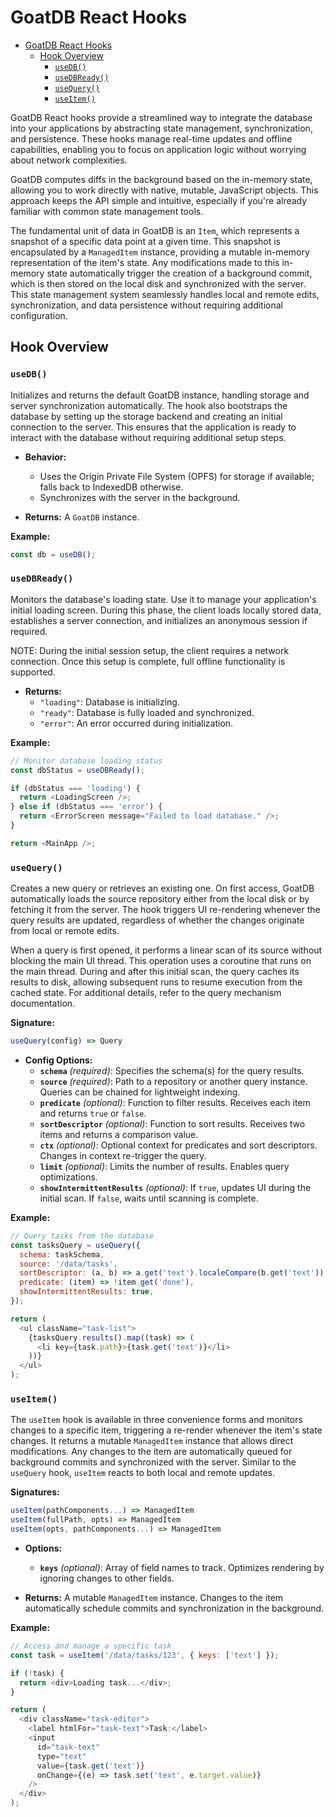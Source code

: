 # GoatDB React Hooks

- [GoatDB React Hooks](#goatdb-react-hooks)
  - [Hook Overview](#hook-overview)
    - [`useDB()`](#usedb)
    - [`useDBReady()`](#usedbready)
    - [`useQuery()`](#usequery)
    - [`useItem()`](#useitem)

GoatDB React hooks provide a streamlined way to integrate the database into your applications by abstracting state management, synchronization, and persistence. These hooks manage real-time updates and offline capabilities, enabling you to focus on application logic without worrying about network complexities.

GoatDB computes diffs in the background based on the in-memory state, allowing you to work directly with native, mutable, JavaScript objects. This approach keeps the API simple and intuitive, especially if you're already familiar with common state management tools.

The fundamental unit of data in GoatDB is an `Item`, which represents a snapshot of a specific data point at a given time. This snapshot is encapsulated by a `ManagedItem` instance, providing a mutable in-memory representation of the item's state. Any modifications made to this in-memory state automatically trigger the creation of a background commit, which is then stored on the local disk and synchronized with the server. This state management system seamlessly handles local and remote edits, synchronization, and data persistence without requiring additional configuration.

## Hook Overview

### `useDB()`

Initializes and returns the default GoatDB instance, handling storage and server synchronization automatically. The hook also bootstraps the database by setting up the storage backend and creating an initial connection to the server. This ensures that the application is ready to interact with the database without requiring additional setup steps.

- **Behavior:**

  - Uses the Origin Private File System (OPFS) for storage if available; falls back to IndexedDB otherwise.
  - Synchronizes with the server in the background.

- **Returns:** A `GoatDB` instance.

**Example:**

```javascript
const db = useDB();
```

### `useDBReady()`

Monitors the database's loading state. Use it to manage your application's initial loading screen. During this phase, the client loads locally stored data, establishes a server connection, and initializes an anonymous session if required.

NOTE: During the initial session setup, the client requires a network connection. Once this setup is complete, full offline functionality is supported.

- **Returns:**
  - `"loading"`: Database is initializing.
  - `"ready"`: Database is fully loaded and synchronized.
  - `"error"`: An error occurred during initialization.

**Example:**

```javascript
// Monitor database loading status
const dbStatus = useDBReady();

if (dbStatus === 'loading') {
  return <LoadingScreen />;
} else if (dbStatus === 'error') {
  return <ErrorScreen message="Failed to load database." />;
}

return <MainApp />;
```

### `useQuery()`

Creates a new query or retrieves an existing one. On first access, GoatDB automatically loads the source repository either from the local disk or by fetching it from the server. The hook triggers UI re-rendering whenever the query results are updated, regardless of whether the changes originate from local or remote edits.

When a query is first opened, it performs a linear scan of its source without blocking the main UI thread. This operation uses a coroutine that runs on the main thread. During and after this initial scan, the query caches its results to disk, allowing subsequent runs to resume execution from the cached state. For additional details, refer to the query mechanism documentation.

**Signature:**

```javascript
useQuery(config) => Query
```

- **Config Options:**
  - **`schema`** _(required)_: Specifies the schema(s) for the query results.
  - **`source`** _(required)_: Path to a repository or another query instance. Queries can be chained for lightweight indexing.
  - **`predicate`** _(optional)_: Function to filter results. Receives each item and returns `true` or `false`.
  - **`sortDescriptor`** _(optional)_: Function to sort results. Receives two items and returns a comparison value.
  - **`ctx`** _(optional)_: Optional context for predicates and sort descriptors. Changes in context re-trigger the query.
  - **`limit`** _(optional)_: Limits the number of results. Enables query optimizations.
  - **`showIntermittentResults`** _(optional)_: If `true`, updates UI during the initial scan. If `false`, waits until scanning is complete.

**Example:**

```javascript
// Query tasks from the database
const tasksQuery = useQuery({
  schema: taskSchema,
  source: '/data/tasks',
  sortDescriptor: (a, b) => a.get('text').localeCompare(b.get('text')),
  predicate: (item) => !item.get('done'),
  showIntermittentResults: true,
});

return (
  <ul className="task-list">
    {tasksQuery.results().map((task) => (
      <li key={task.path}>{task.get('text')}</li>
    ))}
  </ul>
);
```

### `useItem()`

The `useItem` hook is available in three convenience forms and monitors changes to a specific item, triggering a re-render whenever the item's state changes. It returns a mutable `ManagedItem` instance that allows direct modifications. Any changes to the item are automatically queued for background commits and synchronized with the server. Similar to the `useQuery` hook, `useItem` reacts to both local and remote updates.

**Signatures:**

```javascript
useItem(pathComponents...) => ManagedItem
useItem(fullPath, opts) => ManagedItem
useItem(opts, pathComponents...) => ManagedItem
```

- **Options:**

  - **`keys`** _(optional)_: Array of field names to track. Optimizes rendering by ignoring changes to other fields.

- **Returns:** A mutable `ManagedItem` instance. Changes to the item automatically schedule commits and synchronization in the background.

**Example:**

```javascript
// Access and manage a specific task
const task = useItem('/data/tasks/123', { keys: ['text'] });

if (!task) {
  return <div>Loading task...</div>;
}

return (
  <div className="task-editor">
    <label htmlFor="task-text">Task:</label>
    <input
      id="task-text"
      type="text"
      value={task.get('text')}
      onChange={(e) => task.set('text', e.target.value)}
    />
  </div>
);
```
